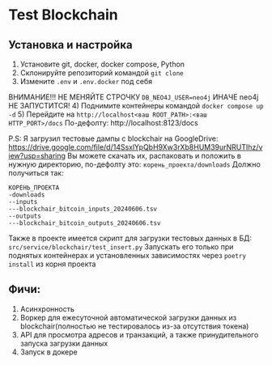 # Test Blockchain

## Установка и настройка
1) Установите git, docker, docker compose, Python
2) Склонируйте репозиторий командой `git clone`
3) Измените `.env` и `.env.docker` под себя

ВНИМАНИЕ!!! НЕ МЕНЯЙТЕ СТРОЧКУ `DB_NEO4J_USER=neo4j`
ИНАЧЕ neo4j НЕ ЗАПУСТИТСЯ!
4) Поднимите контейнеры командой `docker compose up -d`
5) Перейдите на `http://localhost<ваш ROOT_PATH>:<ваш HTTP_PORT>/docs`
По-дефолту: http://localhost:8123/docs

P.S: Я загрузил тестовые дампы c blockchair на GoogleDrive:
https://drive.google.com/file/d/14SsxlYpQbH9Xw3rXb8HUM39urNRUTIhz/view?usp=sharing
Вы можете скачать их, распаковать и положить в нужную директорию, по-дефолту это:
`корень_проекта/downloads`
Должно получиться так:
```
КОРЕНЬ_ПРОЕКТА
-downloads
--inputs
---blockchair_bitcoin_inputs_20240606.tsv
--outputs
---blockchair_bitcoin_outputs_20240606.tsv
```
Также в проекте имеется скрипт для загрузки тестовых данных в БД:
`src/service/blockchair/test_insert.py`
Запускать его только при поднятых контейнерах и установленных зависимостях через
`poetry install` из корня проекта

## Фичи:
1) Асинхронность
2) Воркер для ежесуточной автоматической загрузки данных из blockchair(полностью не тестировалось из-за отсутствия токена)
3) API для просмотра адресов и транзакций, а также принудительного запуска загрузки данных
4) Запуск в докере